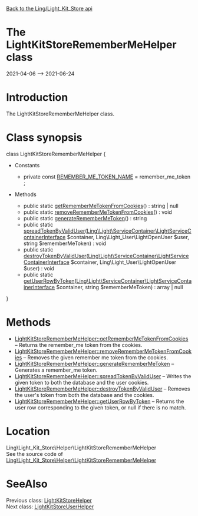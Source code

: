 [Back to the Ling/Light_Kit_Store api](https://github.com/lingtalfi/Light_Kit_Store/blob/master/doc/api/Ling/Light_Kit_Store.md)



The LightKitStoreRememberMeHelper class
================
2021-04-06 --> 2021-06-24






Introduction
============

The LightKitStoreRememberMeHelper class.



Class synopsis
==============


class <span class="pl-k">LightKitStoreRememberMeHelper</span>  {

- Constants
    - private const [REMEMBER_ME_TOKEN_NAME](#constant-REMEMBER_ME_TOKEN_NAME) = remember_me_token ;

- Methods
    - public static [getRememberMeTokenFromCookies](https://github.com/lingtalfi/Light_Kit_Store/blob/master/doc/api/Ling/Light_Kit_Store/Helper/LightKitStoreRememberMeHelper/getRememberMeTokenFromCookies.md)() : string | null
    - public static [removeRememberMeTokenFromCookies](https://github.com/lingtalfi/Light_Kit_Store/blob/master/doc/api/Ling/Light_Kit_Store/Helper/LightKitStoreRememberMeHelper/removeRememberMeTokenFromCookies.md)() : void
    - public static [generateRememberMeToken](https://github.com/lingtalfi/Light_Kit_Store/blob/master/doc/api/Ling/Light_Kit_Store/Helper/LightKitStoreRememberMeHelper/generateRememberMeToken.md)() : string
    - public static [spreadTokenByValidUser](https://github.com/lingtalfi/Light_Kit_Store/blob/master/doc/api/Ling/Light_Kit_Store/Helper/LightKitStoreRememberMeHelper/spreadTokenByValidUser.md)([Ling\Light\ServiceContainer\LightServiceContainerInterface](https://github.com/lingtalfi/Light/blob/master/doc/api/Ling/Light/ServiceContainer/LightServiceContainerInterface.md) $container, Ling\Light_User\LightOpenUser $user, string $rememberMeToken) : void
    - public static [destroyTokenByValidUser](https://github.com/lingtalfi/Light_Kit_Store/blob/master/doc/api/Ling/Light_Kit_Store/Helper/LightKitStoreRememberMeHelper/destroyTokenByValidUser.md)([Ling\Light\ServiceContainer\LightServiceContainerInterface](https://github.com/lingtalfi/Light/blob/master/doc/api/Ling/Light/ServiceContainer/LightServiceContainerInterface.md) $container, Ling\Light_User\LightOpenUser $user) : void
    - public static [getUserRowByToken](https://github.com/lingtalfi/Light_Kit_Store/blob/master/doc/api/Ling/Light_Kit_Store/Helper/LightKitStoreRememberMeHelper/getUserRowByToken.md)([Ling\Light\ServiceContainer\LightServiceContainerInterface](https://github.com/lingtalfi/Light/blob/master/doc/api/Ling/Light/ServiceContainer/LightServiceContainerInterface.md) $container, string $rememberMeToken) : array | null

}






Methods
==============

- [LightKitStoreRememberMeHelper::getRememberMeTokenFromCookies](https://github.com/lingtalfi/Light_Kit_Store/blob/master/doc/api/Ling/Light_Kit_Store/Helper/LightKitStoreRememberMeHelper/getRememberMeTokenFromCookies.md) &ndash; Returns the remember_me token from the cookies.
- [LightKitStoreRememberMeHelper::removeRememberMeTokenFromCookies](https://github.com/lingtalfi/Light_Kit_Store/blob/master/doc/api/Ling/Light_Kit_Store/Helper/LightKitStoreRememberMeHelper/removeRememberMeTokenFromCookies.md) &ndash; Removes the given remember me token from the cookies.
- [LightKitStoreRememberMeHelper::generateRememberMeToken](https://github.com/lingtalfi/Light_Kit_Store/blob/master/doc/api/Ling/Light_Kit_Store/Helper/LightKitStoreRememberMeHelper/generateRememberMeToken.md) &ndash; Generates a remember_me token.
- [LightKitStoreRememberMeHelper::spreadTokenByValidUser](https://github.com/lingtalfi/Light_Kit_Store/blob/master/doc/api/Ling/Light_Kit_Store/Helper/LightKitStoreRememberMeHelper/spreadTokenByValidUser.md) &ndash; Writes the given token to both the database and the user cookies.
- [LightKitStoreRememberMeHelper::destroyTokenByValidUser](https://github.com/lingtalfi/Light_Kit_Store/blob/master/doc/api/Ling/Light_Kit_Store/Helper/LightKitStoreRememberMeHelper/destroyTokenByValidUser.md) &ndash; Removes the user's token from both the database and the cookies.
- [LightKitStoreRememberMeHelper::getUserRowByToken](https://github.com/lingtalfi/Light_Kit_Store/blob/master/doc/api/Ling/Light_Kit_Store/Helper/LightKitStoreRememberMeHelper/getUserRowByToken.md) &ndash; Returns the user row corresponding to the given token, or null if there is no match.





Location
=============
Ling\Light_Kit_Store\Helper\LightKitStoreRememberMeHelper<br>
See the source code of [Ling\Light_Kit_Store\Helper\LightKitStoreRememberMeHelper](https://github.com/lingtalfi/Light_Kit_Store/blob/master/Helper/LightKitStoreRememberMeHelper.php)



SeeAlso
==============
Previous class: [LightKitStoreHelper](https://github.com/lingtalfi/Light_Kit_Store/blob/master/doc/api/Ling/Light_Kit_Store/Helper/LightKitStoreHelper.md)<br>Next class: [LightKitStoreUserHelper](https://github.com/lingtalfi/Light_Kit_Store/blob/master/doc/api/Ling/Light_Kit_Store/Helper/LightKitStoreUserHelper.md)<br>
